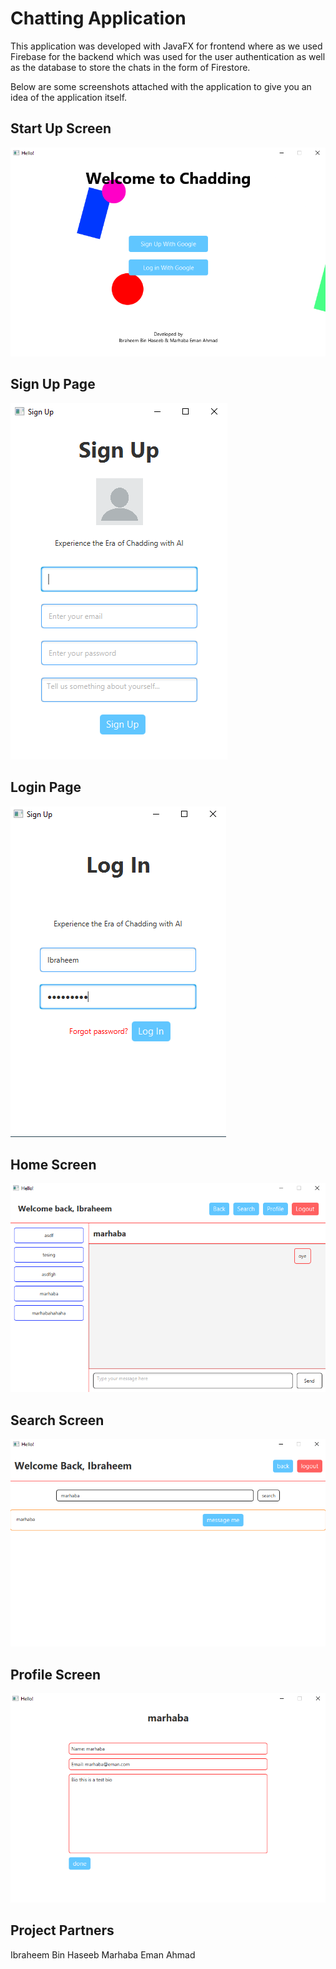 # Chatting Application

This application was developed with JavaFX for frontend where as we used Firebase for the backend which was used for the user authentication as well as the database to store the chats in the form of Firestore.

Below are some screenshots attached with the application to give you an idea of the application itself.

## Start Up Screen
![Start Up Screen](screenshots/start.PNG)

## Sign Up Page
![Sign Up Screen](screenshots/signUp.PNG)

## Login Page
![Login Screen](screenshots/login.PNG)

## Home Screen
![Home Screen](screenshots/home.PNG)

## Search Screen
![Search Screen](screenshots/search.PNG)

## Profile Screen
![Profile Screen](screenshots/profile.PNG)

## Project Partners

Ibraheem Bin Haseeb
Marhaba Eman Ahmad
